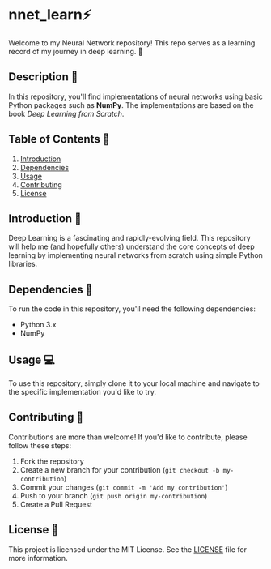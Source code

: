 # nnet_learn:zap:

Welcome to my Neural Network repository! This repo serves as a learning record of my journey in deep learning. :memo:

## Description :page_facing_up:

In this repository, you'll find implementations of neural networks using basic Python packages such as **NumPy**. The implementations are based on the book *Deep Learning from Scratch*.

## Table of Contents :bookmark_tabs:

1. [Introduction](#introduction)
2. [Dependencies](#dependencies)
3. [Usage](#usage)
4. [Contributing](#contributing)
5. [License](#license)

## Introduction :raising_hand:

Deep Learning is a fascinating and rapidly-evolving field. This repository will help me (and hopefully others) understand the core concepts of deep learning by implementing neural networks from scratch using simple Python libraries.

## Dependencies :wrench:

To run the code in this repository, you'll need the following dependencies:

- Python 3.x
- NumPy

## Usage :computer:

To use this repository, simply clone it to your local machine and navigate to the specific implementation you'd like to try.


## Contributing :handshake:

Contributions are more than welcome! If you'd like to contribute, please follow these steps:

1. Fork the repository
2. Create a new branch for your contribution (`git checkout -b my-contribution`)
3. Commit your changes (`git commit -m 'Add my contribution'`)
4. Push to your branch (`git push origin my-contribution`)
5. Create a Pull Request

## License :scroll:

This project is licensed under the MIT License. See the [LICENSE](LICENSE) file for more information.
